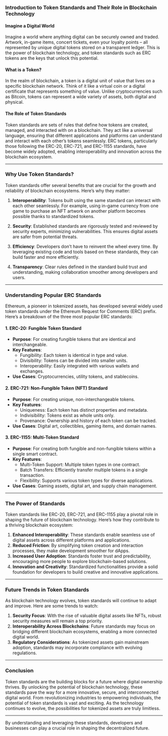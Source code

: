 ### **Introduction to Token Standards and Their Role in Blockchain Technology**

#### **Imagine a Digital World**
Imagine a world where anything digital can be securely owned and traded. Artwork, in-game items, concert tickets, even your loyalty points – all represented by unique digital tokens stored on a transparent ledger. This is the power of blockchain technology, and token standards such as ERC tokens are the keys that unlock this potential.

#### **What is a Token?**
In the realm of blockchain, a token is a digital unit of value that lives on a specific blockchain network. Think of it like a virtual coin or a digital certificate that represents something of value. Unlike cryptocurrencies such as Bitcoin, tokens can represent a wide variety of assets, both digital and physical.

#### **The Role of Token Standards**
Token standards are sets of rules that define how tokens are created, managed, and interacted with on a blockchain. They act like a universal language, ensuring that different applications and platforms can understand and interact with each other’s tokens seamlessly. ERC tokens, particularly those following the ERC-20, ERC-721, and ERC-1155 standards, have become widely adopted, enabling interoperability and innovation across the blockchain ecosystem.

---

### **Why Use Token Standards?**
Token standards offer several benefits that are crucial for the growth and reliability of blockchain ecosystems. Here’s why they matter:

1. **Interoperability**:
   Tokens built using the same standard can interact with each other seamlessly. For example, using in-game currency from one game to purchase an NFT artwork on another platform becomes possible thanks to standardized tokens.

2. **Security**:
   Established standards are rigorously tested and reviewed by security experts, minimizing vulnerabilities. This ensures digital assets are safer from potential threats.

3. **Efficiency**:
   Developers don’t have to reinvent the wheel every time. By leveraging existing code and tools based on these standards, they can build faster and more efficiently.

4. **Transparency**:
   Clear rules defined in the standard build trust and understanding, making collaboration smoother among developers and users.

---

### **Understanding Popular ERC Standards**
Ethereum, a pioneer in tokenized assets, has developed several widely used token standards under the Ethereum Request for Comments (ERC) prefix. Here’s a breakdown of the three most popular ERC standards:

#### **1. ERC-20: Fungible Token Standard**
- **Purpose**: For creating fungible tokens that are identical and interchangeable.
- **Key Features**:
  - Fungibility: Each token is identical in type and value.
  - Divisibility: Tokens can be divided into smaller units.
  - Interoperability: Easily integrated with various wallets and exchanges.
- **Use Cases**: Cryptocurrencies, utility tokens, and stablecoins.

#### **2. ERC-721: Non-Fungible Token (NFT) Standard**
- **Purpose**: For creating unique, non-interchangeable tokens.
- **Key Features**:
  - Uniqueness: Each token has distinct properties and metadata.
  - Indivisibility: Tokens exist as whole units only.
  - Provenance: Ownership and history of each token can be tracked.
- **Use Cases**: Digital art, collectibles, gaming items, and domain names.

#### **3. ERC-1155: Multi-Token Standard**
- **Purpose**: For creating both fungible and non-fungible tokens within a single smart contract.
- **Key Features**:
  - Multi-Token Support: Multiple token types in one contract.
  - Batch Transfers: Efficiently transfer multiple tokens in a single transaction.
  - Flexibility: Supports various token types for diverse applications.
- **Use Cases**: Gaming assets, digital art, and supply chain management.

---

### **The Power of Standards**
Token standards like ERC-20, ERC-721, and ERC-1155 play a pivotal role in shaping the future of blockchain technology. Here’s how they contribute to a thriving blockchain ecosystem:

1. **Enhanced Interoperability**: These standards enable seamless use of digital assets across different platforms and applications.
2. **Reduced Friction**: By simplifying token creation and interaction processes, they make development smoother for dApps.
3. **Increased User Adoption**: Standards foster trust and predictability, encouraging more people to explore blockchain-based solutions.
4. **Innovation and Creativity**: Standardized functionalities provide a solid foundation for developers to build creative and innovative applications.

---

### **Future Trends in Token Standards**
As blockchain technology evolves, token standards will continue to adapt and improve. Here are some trends to watch:

1. **Security Focus**: With the rise of valuable digital assets like NFTs, robust security measures will remain a top priority.
2. **Interoperability Across Blockchains**: Future standards may focus on bridging different blockchain ecosystems, enabling a more connected digital world.
3. **Regulatory Considerations**: As tokenized assets gain mainstream adoption, standards may incorporate compliance with evolving regulations.

---

### **Conclusion**
Token standards are the building blocks for a future where digital ownership thrives. By unlocking the potential of blockchain technology, these standards pave the way for a more innovative, secure, and interconnected digital world. From revolutionizing industries to empowering individuals, the potential of token standards is vast and exciting. As the technology continues to evolve, the possibilities for tokenized assets are truly limitless.

---

By understanding and leveraging these standards, developers and businesses can play a crucial role in shaping the decentralized future.

